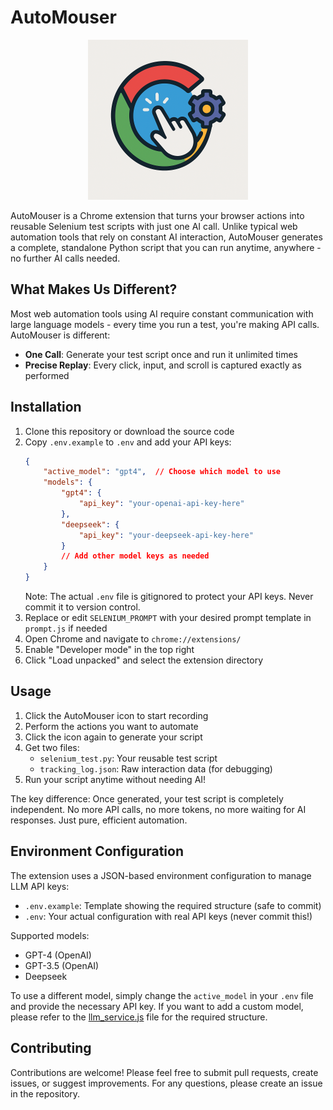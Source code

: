 # AutoMouser

<p align="center">
  <img src="icon.png" alt="Icon" width="256">
</p>

AutoMouser is a Chrome extension that turns your browser actions into reusable Selenium test scripts with just one AI call. Unlike typical web automation tools that rely on constant AI interaction, AutoMouser generates a complete, standalone Python script that you can run anytime, anywhere - no further AI calls needed.

## What Makes Us Different?

Most web automation tools using AI require constant communication with large language models - every time you run a test, you're making API calls. AutoMouser is different:
- **One Call**: Generate your test script once and run it unlimited times
- **Precise Replay**: Every click, input, and scroll is captured exactly as performed

## Installation

1. Clone this repository or download the source code
2. Copy `.env.example` to `.env` and add your API keys:
   ```json
   {
       "active_model": "gpt4",  // Choose which model to use
       "models": {
           "gpt4": {
               "api_key": "your-openai-api-key-here"
           },
           "deepseek": {
               "api_key": "your-deepseek-api-key-here"
           }
           // Add other model keys as needed
       }
   }
   ```
   Note: The actual `.env` file is gitignored to protect your API keys. Never commit it to version control.
3. Replace or edit `SELENIUM_PROMPT` with your desired prompt template in `prompt.js` if needed
4. Open Chrome and navigate to `chrome://extensions/`
5. Enable "Developer mode" in the top right
6. Click "Load unpacked" and select the extension directory

## Usage

1. Click the AutoMouser icon to start recording
2. Perform the actions you want to automate
3. Click the icon again to generate your script
4. Get two files:
   - `selenium_test.py`: Your reusable test script
   - `tracking_log.json`: Raw interaction data (for debugging)
5. Run your script anytime without needing AI!

The key difference: Once generated, your test script is completely independent. No more API calls, no more tokens, no more waiting for AI responses. Just pure, efficient automation.

## Environment Configuration

The extension uses a JSON-based environment configuration to manage LLM API keys:

- `.env.example`: Template showing the required structure (safe to commit)
- `.env`: Your actual configuration with real API keys (never commit this!)

Supported models:
- GPT-4 (OpenAI)
- GPT-3.5 (OpenAI)
- Deepseek

To use a different model, simply change the `active_model` in your `.env` file and provide the necessary API key.
If you want to add a custom model, please refer to the [llm_service.js](llm_service.js) file for the required structure.

## Contributing

Contributions are welcome! Please feel free to submit pull requests, create issues, or suggest improvements.
For any questions, please create an issue in the repository.
